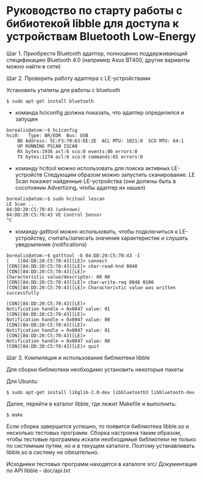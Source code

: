 Руководство по старту работы с бибиотекой libble для доступа к устройствам Bluetooth Low-Energy
===

Шаг 1. Приобрести Bluetooth адаптер, полноценно поддерживающий спецификацию Bluetooth 4.0
(например Asus BT400, другие варианты можно найти в сети)

Шаг 2. Проверить работу адаптера с LE-устройствами

Установить утилиты для работы с bluetooth
```
$ sudo apt-get install bluetooth
```

- команда hciconfig должна показать, что адаптер определился и запущен
```
borealis@atom:~$ hciconfig
hci0:	Type: BR/EDR  Bus: USB
	BD Address: 5C:F3:70:63:EE:2E  ACL MTU: 1021:8  SCO MTU: 64:1
	UP RUNNING PSCAN ISCAN 
	RX bytes:1936 acl:6 sco:0 events:86 errors:0
	TX bytes:1274 acl:6 sco:0 commands:65 errors:0
```

- команду hcitool можно использовать для поиска активных LE-устройств
Следующим образом можно запустить сканирование. LE Scan покажет найденные
LE-устройства (они должны быть в сосотоянии Advertizing, чтобы адаптер их нашел)

```
borealis@atom:~$ sudo hcitool lescan
LE Scan ...
84:DD:20:C5:70:43 (unknown)
84:DD:20:C5:70:43 VE Control Sensor
^C
```

- команду gatttool можно использовать, чтобы подключиться к LE-устройству,
считать/записать значения характеристик и слушать уведомления (notifications)
```
borealis@atom:~$ gatttool -b 84:DD:20:C5:70:43 -I
[   ][84:DD:20:C5:70:43][LE]> connect 
[CON][84:DD:20:C5:70:43][LE]> char-read-hnd 0048
[CON][84:DD:20:C5:70:43][LE]> 
Characteristic value/descriptor: 00 00 
[CON][84:DD:20:C5:70:43][LE]> char-write-req 0048 0100
[CON][84:DD:20:C5:70:43][LE]> Characteristic value was written successfully

[CON][84:DD:20:C5:70:43][LE]> 
Notification handle = 0x0047 value: 01 
[CON][84:DD:20:C5:70:43][LE]> 
Notification handle = 0x0047 value: 00 
[CON][84:DD:20:C5:70:43][LE]> 
Notification handle = 0x0047 value: 01 
[CON][84:DD:20:C5:70:43][LE]> 
Notification handle = 0x0047 value: 00 
[CON][84:DD:20:C5:70:43][LE]> quit
```

Шаг 3. Компиляция и использование библиотеки libble

Для сборки библиотеки необходимо установить некоторые пакеты

Для Ubuntu:
```
$ sudo apt-get install libglib-2.0-dev libbluetooth3 libbluetooth-dev
```

Далее, перейти в каталог libble, где лежит Makefile и выполнить:
```
$ make
```
Если сборка завершится успешно, то появится библиотека libble.so и несколько тестовых программ.
Сборка настроена таким образом, чтобы тестовые программы искали необходимые библиотеки не только по
системным путям, но и в текущем каталоге. Поэтому устанавливать libble.so в систему не обязательно.

Исходники тестовых программ находятся в каталоге src/
Документация по API libble - doc/api.txt


